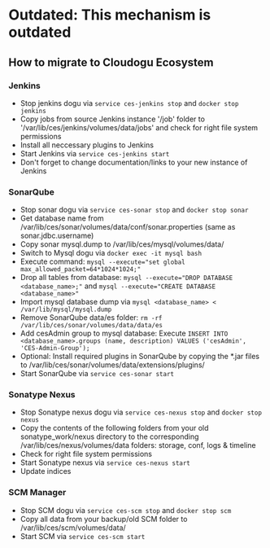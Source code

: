 # Outdated: This mechanism is outdated

## How to migrate to Cloudogu Ecosystem
### Jenkins
 * Stop jenkins dogu via `service ces-jenkins stop` and `docker stop jenkins`
 * Copy jobs from source Jenkins instance '/job' folder to '/var/lib/ces/jenkins/volumes/data/jobs' and check for right file system permissions
 * Install all neccessary plugins to Jenkins
 * Start Jenkins via `service ces-jenkins start`
 * Don't forget to change documentation/links to your new instance of Jenkins

### SonarQube
 * Stop sonar dogu via `service ces-sonar stop` and `docker stop sonar`
 * Get database name from /var/lib/ces/sonar/volumes/data/conf/sonar.properties (same as sonar.jdbc.username)
 * Copy sonar mysql.dump to /var/lib/ces/mysql/volumes/data/
 * Switch to Mysql dogu via `docker exec -it mysql bash`
 * Execute command: `mysql --execute="set global max_allowed_packet=64*1024*1024;"`
 * Drop all tables from database: `mysql --execute="DROP DATABASE <database_name>;"` and `mysql --execute="CREATE DATABASE <database_name>"`
 * Import mysql database dump via `mysql <database_name> < /var/lib/mysql/mysql.dump`
 * Remove SonarQube data/es folder: `rm -rf /var/lib/ces/sonar/volumes/data/data/es`
 * Add cesAdmin group to mysql database: Execute `INSERT INTO <database_name>.groups (name, description) VALUES ('cesAdmin', 'CES-Admin-Group');`
 * Optional: Install required plugins in SonarQube by copying the *.jar files to /var/lib/ces/sonar/volumes/data/extensions/plugins/
 * Start SonarQube via `service ces-sonar start`

### Sonatype Nexus
 * Stop Sonatype nexus dogu via `service ces-nexus stop` and `docker stop nexus`
 * Copy the contents of the following folders from your old sonatype_work/nexus directory to the corresponding /var/lib/ces/nexus/volumes/data folders: storage, conf, logs & timeline
 * Check for right file system permissions
 * Start Sonatype nexus via `service ces-nexus start`
 * Update indices

### SCM Manager
 * Stop SCM dogu via `service ces-scm stop` and `docker stop scm`
 * Copy all data from your backup/old SCM folder to /var/lib/ces/scm/volumes/data/
 * Start SCM via `service ces-scm start`

